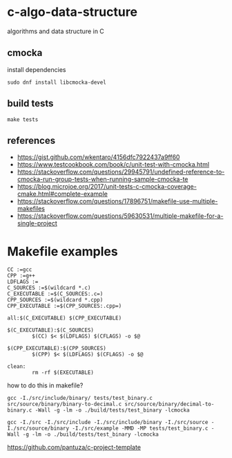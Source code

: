 # c-algo-data-structure

algorithms and data structure in C

## cmocka

install dependencies

```shell
sudo dnf install libcmocka-devel
```

## build tests

```shell
make tests
```

## references

- https://gist.github.com/wkentaro/4156dfc7922437a9ff60
- https://www.testcookbook.com/book/c/unit-test-with-cmocka.html
- https://stackoverflow.com/questions/29945791/undefined-reference-to-cmocka-run-group-tests-when-running-sample-cmocka-te
- https://blog.microjoe.org/2017/unit-tests-c-cmocka-coverage-cmake.html#complete-example
- https://stackoverflow.com/questions/17896751/makefile-use-multiple-makefiles
- https://stackoverflow.com/questions/59630531/multiple-makefile-for-a-single-project

# Makefile examples

```make
CC :=gcc
CPP :=g++
LDFLAGS :=
C_SOURCES :=$(wildcard *.c)
C_EXECUTABLE :=$(C_SOURCES:.c=)
CPP_SOURCES :=$(wildcard *.cpp)
CPP_EXECUTABLE :=$(CPP_SOURCES:.cpp=)

all:$(C_EXECUTABLE) $(CPP_EXECUTABLE)

$(C_EXECUTABLE):$(C_SOURCES)
		$(CC) $< $(LDFLAGS) $(CFLAGS) -o $@

$(CPP_EXECUTABLE):$(CPP_SOURCES)
		$(CPP) $< $(LDFLAGS) $(CFLAGS) -o $@

clean:
		rm -rf $(EXECUTABLE)
```

how to do this in makefile?

```shell
gcc -I./src/include/binary/ tests/test_binary.c src/source/binary/binary-to-decimal.c src/source/binary/decimal-to-binary.c -Wall -g -lm -o ./build/tests/test_binary -lcmocka

gcc -I./src -I./src/include -I./src/include/binary -I./src/source -I./src/source/binary -I./src/example -MMD -MP tests/test_binary.c -Wall -g -lm -o ./build/tests/test_binary -lcmocka
```

https://github.com/pantuza/c-project-template
